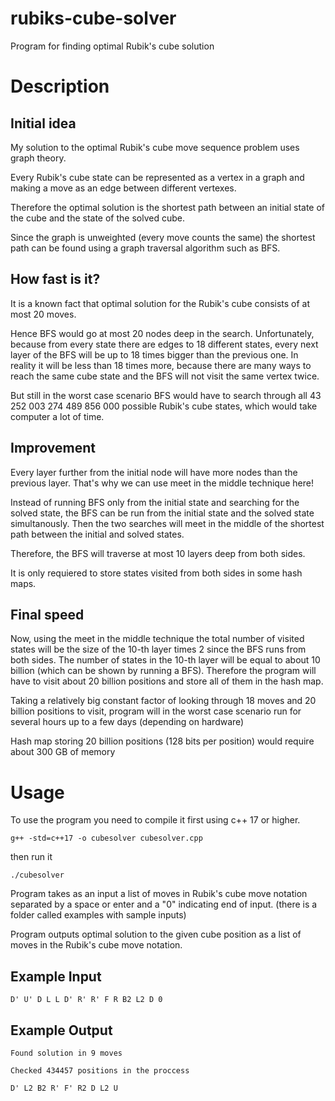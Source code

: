 # rubiks-cube-solver
Program for finding optimal Rubik's cube solution
# Description

## Initial idea

My solution to the optimal Rubik's cube move sequence problem uses graph theory.

Every Rubik's cube state can be represented as a vertex in a graph and making a move as an edge between different vertexes.

Therefore the optimal solution is the shortest path between an initial state of the cube and the state of the solved cube.

Since the graph is unweighted (every move counts the same) the shortest path can be found using a graph traversal algorithm such as BFS.

## How fast is it?

It is a known fact that optimal solution for the Rubik's cube consists of at most 20 moves.

Hence BFS would go at most 20 nodes deep in the search. 
Unfortunately, because from every state there are edges to 18 different states, every next layer of the BFS will be up to 18 times bigger than the previous one. In reality it will be less than 18 times more, because there are many ways to reach the same cube state and the BFS will not visit the same vertex twice.

But still in the worst case scenario BFS would have to search through all 43 252 003 274 489 856 000 possible Rubik's cube states, which would take computer a lot of time.

## Improvement

Every layer further from the initial node will have more nodes than the previous layer. That's why we can use meet in the middle technique here!

Instead of running BFS only from the initial state and searching for the solved state, the BFS can be run from the initial state and the solved state simultanously. Then the two searches will meet in the middle of the shortest path between the initial and solved states. 

Therefore, the BFS will traverse at most 10 layers deep from both sides. 

It is only requiered to store states visited from both sides in some hash maps.

## Final speed

Now, using the meet in the middle technique the total number of visited states will be the size of the 10-th layer times 2 since the BFS runs from both sides. The number of states in the 10-th layer will be equal to about 10 billion (which can be shown by running a BFS).
Therefore the program will have to visit about 20 billion positions and store all of them in the hash map.

Taking a relatively big constant factor of looking through 18 moves and 20 billion positions to visit, program will in the worst case scenario run for several hours up to a few days (depending on hardware)

Hash map storing 20 billion positions (128 bits per position) would require about 300 GB of memory

# Usage

To use the program you need to compile it first using c++ 17 or higher.
```
g++ -std=c++17 -o cubesolver cubesolver.cpp
```
then run it
```
./cubesolver
```
Program takes as an input a list of moves in Rubik's cube move notation separated by a space or enter and a "0" indicating end of input.
(there is a folder called examples with sample inputs)

Program outputs optimal solution to the given cube position as a list of moves in the Rubik's cube move notation.

## Example Input
```
D' U' D L L D' R' R' F R B2 L2 D 0
```
## Example Output
```
Found solution in 9 moves

Checked 434457 positions in the proccess

D' L2 B2 R' F' R2 D L2 U
```
